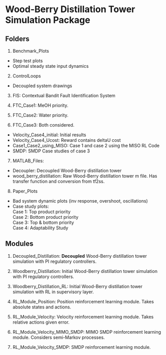 # Wood-Berry Distillation Tower Simulation Package

## Folders

1. Benchmark_Plots
  - Step test plots
  - Optimal steady state input dynamics

2. ControlLoops
  - Decoupled system drawings

3. FIS: Contextual Bandit Fault Identification System

4. FTC_Case1: MeOH priority.

5. FTC_Case2: Water priority.

6. FTC_Case3: Both considered.
 - Velocity_Case4_initial: Initial results
 - Velocity_Case4_Ucost: Reward contains deltaU cost
 - Case1_Case2_using_MISO: Case 1 and case 2 using the MISO RL Code
 - SMDP: SMDP Case studies of case 3

7. MATLAB_Files:
  - Decoupler: Decoupled Wood-Berry distillation tower
  - wood_berry_distillation: Raw Wood-Berry distillation tower m file.  Has transfer function and conversion from tf2ss.

8. Paper_Plots
  - Bad system dynamic plots (inv response, overshoot, oscillations)
  - Case study plots: <br>
	Case 1: Top product priority <br>
	Case 2: Bottom product priority <br>
	Case 3: Top & bottom priority <br>
	Case 4: Adaptability Study <br>

## Modules

1. Decoupled_Distillation: **Decoupled** Wood-Berry distillation tower simulation with PI regulatory controllers.

2. Woodberry_Distillation: Initial Wood-Berry distillation tower simulation with PI regulatory controllers.

3. Woodberry_Distillation_RL: Initial Wood-Berry distillation tower simulation with RL in supervisory layer.

4. RL_Module_Position: Position reinforcement learning module. Takes absolute states and actions.

5. RL_Module_Velocity: Velocity reinforcement learning module. Takes relative actions given error.

6. RL_Module_Velocity_MIMO_SMDP: MIMO SMDP reinforcement learning module. Considers semi-Markov processes.

7. RL_Module_Velocity_SMDP: SMDP reinforcement learning module.
